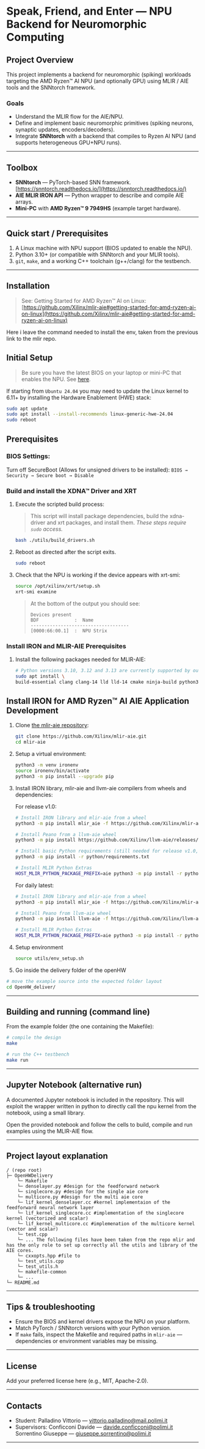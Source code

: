 # Speak, Friend, and Enter — NPU Backend for Neuromorphic Computing

## Project Overview

This project implements a backend for neuromorphic (spiking) workloads targeting the AMD Ryzen™ AI NPU (and optionally GPU) using MLIR / AIE tools and the SNNtorch framework.

### Goals

* Understand the MLIR flow for the AIE/NPU.
* Define and implement basic neuromorphic primitives (spiking neurons, synaptic updates, encoders/decoders).
* Integrate **SNNtorch** with a backend that compiles to Ryzen AI NPU (and supports heterogeneous GPU+NPU runs).

---

## Toolbox

* **SNNtorch** — PyTorch-based SNN framework. [https://snntorch.readthedocs.io/](https://snntorch.readthedocs.io/)
* **AIE MLIR IRON API** — Python wrapper to describe and compile AIE arrays.
* **Mini-PC** with **AMD Ryzen™ 9 7949HS** (example target hardware).

---

## Quick start / Prerequisites

1. A Linux machine with NPU support (BIOS updated to enable the NPU).
2. Python 3.10+ (or compatible with SNNtorch and your MLIR tools).
3. `git`, `make`, and a working C++ toolchain (g++/clang) for the testbench.

---

## Installation

> See: Getting Started for AMD Ryzen™ AI on Linux: [https://github.com/Xilinx/mlir-aie#getting-started-for-amd-ryzen-ai-on-linux](https://github.com/Xilinx/mlir-aie#getting-started-for-amd-ryzen-ai-on-linux)

Here i leave the command needed to install the env, taken from the previous link to the mlir repo.


## Initial Setup

  > Be sure you have the latest BIOS on your laptop or mini-PC that enables the NPU. See [here](#update-bios).

If starting from `Ubuntu 24.04` you may need to update the Linux kernel to 6.11+ by installing the Hardware Enablement (HWE) stack:

  ```bash
  sudo apt update
  sudo apt install --install-recommends linux-generic-hwe-24.04
  sudo reboot
  ```

## Prerequisites

### BIOS Settings:

Turn off SecureBoot (Allows for unsigned drivers to be installed):
   ```BIOS → Security → Secure boot → Disable```

### Build and install the XDNA™ Driver and XRT

1. Execute the scripted build process:

    > This script will install package dependencies, build the xdna-driver and xrt packages, and install them. *These steps require `sudo` access.*

    ```bash
    bash ./utils/build_drivers.sh
    ```

1. Reboot as directed after the script exits.

    ```bash
    sudo reboot
    ```

1. Check that the NPU is working if the device appears with xrt-smi:

   ```bash
   source /opt/xilinx/xrt/setup.sh
   xrt-smi examine
   ```

   > At the bottom of the output you should see:
   >  ```
   >  Devices present
   >  BDF             :  Name
   > ------------------------------------
   >  [0000:66:00.1]  :  NPU Strix
   >  ```

### Install IRON and MLIR-AIE Prerequisites

1. Install the following packages needed for MLIR-AIE:

    ```bash
    # Python versions 3.10, 3.12 and 3.13 are currently supported by our wheels
    sudo apt install \
    build-essential clang clang-14 lld lld-14 cmake ninja-build python3-venv python3-pip
    ```

## Install IRON for AMD Ryzen™ AI AIE Application Development

1. Clone [the mlir-aie repository](https://github.com/Xilinx/mlir-aie.git):
   ```bash
   git clone https://github.com/Xilinx/mlir-aie.git
   cd mlir-aie
   ```

1. Setup a virtual environment:
   ```bash
   python3 -m venv ironenv
   source ironenv/bin/activate
   python3 -m pip install --upgrade pip
   ```

1. Install IRON library, mlir-aie and llvm-aie compilers from wheels and dependencies:

   For release v1.0:
   ```bash
   # Install IRON library and mlir-aie from a wheel
   python3 -m pip install mlir_aie -f https://github.com/Xilinx/mlir-aie/releases/expanded_assets/v1.0

   # Install Peano from a llvm-aie wheel
   python3 -m pip install https://github.com/Xilinx/llvm-aie/releases/download/nightly/llvm_aie-19.0.0.2025041501+b2a279c1-py3-none-manylinux_2_27_x86_64.manylinux_2_28_x86_64.whl

   # Install basic Python requirements (still needed for release v1.0, but is no longer needed for latest wheels)
   python3 -m pip install -r python/requirements.txt

   # Install MLIR Python Extras
   HOST_MLIR_PYTHON_PACKAGE_PREFIX=aie python3 -m pip install -r python/requirements_extras.txt
   ```

   For daily latest:
   ```bash
   # Install IRON library and mlir-aie from a wheel
   python3 -m pip install mlir_aie -f https://github.com/Xilinx/mlir-aie/releases/expanded_assets/latest-wheels-2

   # Install Peano from llvm-aie wheel
   python3 -m pip install llvm-aie -f https://github.com/Xilinx/llvm-aie/releases/expanded_assets/nightly

   # Install MLIR Python Extras
   HOST_MLIR_PYTHON_PACKAGE_PREFIX=aie python3 -m pip install -r python/requirements_extras.txt
   ```


1. Setup environment
   ```bash
   source utils/env_setup.sh
   ```


1. Go inside the delivery folder of the openHW
  ```bash
  # move the example source into the expected folder layout
  cd OpenHW_deliver/
  ```

---

## Building and running (command line)

From the example folder (the one containing the Makefile):

```bash
# compile the design
make

# run the C++ testbench
make run
```

---

## Jupyter Notebook (alternative run)

A documented Jupyter notebook is included in the repository. This will exploit the wrapper written in python to directly call the npu kernel from the notebook, using a small library.

Open the provided notebook and follow the cells to build, compile and run examples using the MLIR-AIE flow.

---

## Project layout explanation

```
/ (repo root)
├─ OpenHWDelivery
    └─ Makefile
    └─ denselayer.py #design for the feedforward network
    └─ singlecore.py #design for the single aie core 
    └─ multicore.py #design for the multi aie core
    └─ lif_kernel_denselayer.cc #kernel implementaion of the feedforward neural network layer
    └─ lif_kernel_singlecore.cc #implementation of the singlecore kernel (vectorized and scalar)
    └─ lif_kernel_multicore.cc #implemenation of the multicore kernel (vector and scalar)
    └─ test.cpp
    └─ ... The following files have been taken from the repo mlir and has the only role to set up correctly all the utils and library of the AIE cores.
    └─ cxxopts.hpp #file to 
    └─ test_utils.cpp
    └─ test_utils.h
    └─ makefile-common
    └─ ...
└─ README.md
```

---

## Tips & troubleshooting

* Ensure the BIOS and kernel drivers expose the NPU on your platform.
* Match PyTorch / SNNtorch versions with your Python version.
* If `make` fails, inspect the Makefile and required paths in `mlir-aie` — dependencies or environment variables may be missing.

---

## License

Add your preferred license here (e.g., MIT, Apache-2.0).

---

## Contacts

* Student: Palladino Vittorio — [vittorio.palladino@mail.polimi.it](mailto:vittorio.palladino@mail.polimi.it)
* Supervisors: Conficconi Davide — [davide.conficconi@polimi.it](mailto:davide.conficconi@polimi.it)
  Sorrentino Giuseppe — [giuseppe.sorrentino@polimi.it](mailto:giuseppe.sorrentino@polimi.it)

---

